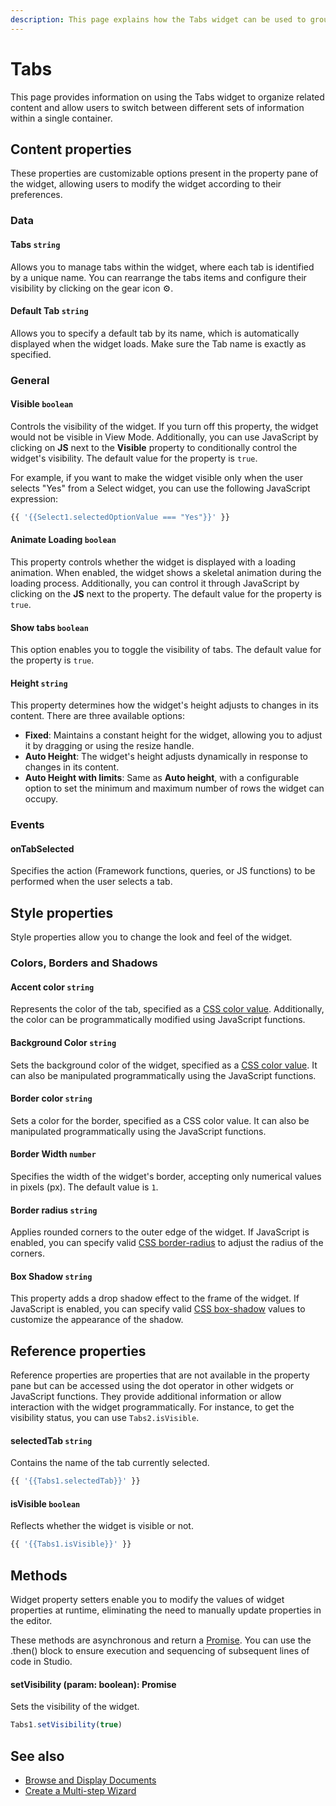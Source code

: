 ```yaml
---
description: This page explains how the Tabs widget can be used to group related content and enable users to switch between different sets of information within a single container.
---
```

# Tabs

This page provides information on using the Tabs widget to organize related content and allow users to switch between different sets of information within a single container.

<ZoomImage src="/img/tabs-img.png" alt="Camera widget" caption="Display Tabs" />


## Content properties

These properties are customizable options present in the property pane of the widget, allowing users to modify the widget according to their preferences.


### Data

#### Tabs `string`

 

Allows you to manage tabs within the widget, where each tab is identified by a unique name. You can rearrange the tabs items and configure their visibility by clicking on the gear icon ⚙️.



#### Default Tab `string`	


 

Allows you to specify a default tab by its name, which is automatically displayed when the widget loads. Make sure the Tab name is exactly as specified. 



### General

####

#### Visible `boolean`

 

Controls the visibility of the widget. If you turn off this property, the widget would not be visible in View Mode. Additionally, you can use JavaScript by clicking on **JS** next to the **Visible** property to conditionally control the widget's visibility. The default value for the property is `true`.

For example, if you want to make the widget visible only when the user selects "Yes" from a Select widget, you can use the following JavaScript expression: 
```js
{{ '{{Select1.selectedOptionValue === "Yes"}}' }}
```





#### Animate Loading `boolean`


 

This property controls whether the widget is displayed with a loading animation. When enabled, the widget shows a skeletal animation during the loading process. Additionally, you can control it through JavaScript by clicking on the **JS** next to the property. The default value for the property is `true`.




#### Show tabs `boolean`


 

This option enables you to toggle the visibility of tabs. The default value for the property is `true`.



#### Height `string`


 

This property determines how the widget's height adjusts to changes in its content. There are three available options:


* **Fixed**: Maintains a constant height for the widget, allowing you to adjust it by dragging or using the resize handle.
* **Auto Height**: The widget's height adjusts dynamically in response to changes in its content.
* **Auto Height with limits**: Same as **Auto height**, with a configurable option to set the minimum and maximum number of rows the widget can occupy.




### Events


#### onTabSelected

 

Specifies the action (Framework functions, queries, or JS functions) to be performed when the user selects a tab.



## Style properties

Style properties allow you to change the look and feel of the widget.


### Colors, Borders and Shadows

#### Accent color `string`

 

Represents the color of the tab, specified as a [CSS color value](https://developer.mozilla.org/en-US/docs/Web/CSS/color). Additionally, the color can be programmatically modified using JavaScript functions.



#### Background Color `string`

 

Sets the background color of the widget, specified as a [CSS color value](https://developer.mozilla.org/en-US/docs/Web/CSS/color). It can also be manipulated programmatically using the JavaScript functions.



#### Border color `string`


 

Sets a color for the border, specified as a CSS color value. It can also be manipulated programmatically using the JavaScript functions.




#### Border Width `number`

 

Specifies the width of the widget's border, accepting only numerical values in pixels (px). The default value is `1`.



#### Border radius `string`

 

Applies rounded corners to the outer edge of the widget. If JavaScript is enabled, you can specify valid [CSS border-radius](https://developer.mozilla.org/en-US/docs/Web/CSS/border-radius) to adjust the radius of the corners.



#### Box Shadow `string`
 

 

This property adds a drop shadow effect to the frame of the widget. If JavaScript is enabled, you can specify valid [CSS box-shadow](https://developer.mozilla.org/en-US/docs/Web/CSS/box-shadow) values to customize the appearance of the shadow.




## Reference properties

Reference properties are properties that are not available in the property pane but can be accessed using the dot operator in other widgets or JavaScript functions. They provide additional information or allow interaction with the widget programmatically. For instance, to get the visibility status, you can use `Tabs2.isVisible`.

#### selectedTab `string`

 

Contains the name of the tab currently selected.



```js
{{ '{{Tabs1.selectedTab}}' }}
```



#### isVisible `boolean`

 

Reflects whether the widget is visible or not.


```js
{{ '{{Tabs1.isVisible}}' }}
```



## Methods

Widget property setters enable you to modify the values of widget properties at runtime, eliminating the need to manually update properties in the editor.

These methods are asynchronous and return a [Promise](/writing-code-in-studio/using-js-promises.md). You can use the .then() block to ensure execution and sequencing of subsequent lines of code in Studio.


#### setVisibility (param: boolean): Promise

 

Sets the visibility of the widget.



```js
Tabs1.setVisibility(true)
```



## See also
- [Browse and Display Documents](/build-apps/how-to-guides/browse-and-display-documents)
- [Create a Multi-step Wizard](/build-apps/how-to-guides/Multi-step-Form-or-Wizard-Using-Tabs)

